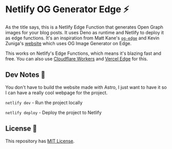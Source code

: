 # Netlify OG Generator Edge ⚡

As the title says, this is a Netlify Edge Function that generates Open Graph images for your blog posts. It uses Deno as runtime and Netlify to deploy it as edge functions. It's an inspiration from Matt Kane's [`og-edge`](https://github.com/ascorbic/og-edge) and Kevin Zuniga's [website](https://www.kevinzunigacuellar.com/) which uses OG Image Generator on Edge.

This works on Netlify's Edge Functions, which means it's blazing fast and free. You can also use [Cloudflare Workers](https://workers.cloudflare.com) and [Vercel Edge](https://vercel.com) for this.

## Dev Notes 📝
You don't have to build the website made with Astro, I just want to have it so I can have a really cool webpage for the project.

`netlify dev` - Run the project locally

`netlify deploy` - Deploy the project to Netlify

## License 📜

This repository has [MIT License](https://github.com/lancerossdev/og-edge-netlify/blob/master/LICENSE).